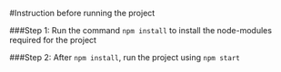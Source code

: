 #Instruction before running the project

###Step 1: Run the command ``npm install`` to install the node-modules required for the project

###Step 2: After ``npm install``, run the project using ``npm start``
